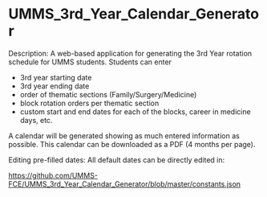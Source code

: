 # UMMS_3rd_Year_Calendar_Generator

Description:
A web-based application for generating the 3rd Year rotation schedule for UMMS students. Students can enter
* 3rd year starting date
* 3rd year ending date
* order of thematic sections (Family/Surgery/Medicine)
* block rotation orders per thematic section
* custom start and end dates for each of the blocks, career in medicine days, etc.

A calendar will be generated showing as much entered information as possible. This calendar can be downloaded as a PDF (4 months per page).

Editing pre-filled dates:
All default dates can be directly edited in:

https://github.com/UMMS-FCE/UMMS_3rd_Year_Calendar_Generator/blob/master/constants.json

